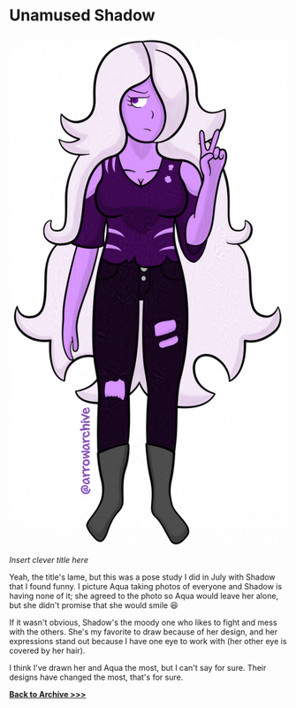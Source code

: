 # Unamused Shadow

<img src="https://raw.githubusercontent.com/arrowarchive/The-Arrowarchive/master/docs/images/SPACE/unamusedshadow.png" alt="Mood"
     onContextMenu="return false;">

*Insert clever title here*

Yeah, the title's lame, but this was a pose study I did in July with Shadow that I found funny. I picture Aqua taking photos of everyone and Shadow is having none of it; she agreed to the photo so Aqua would leave her alone, but she didn't promise that she would smile :laughing:

If it wasn't obvious, Shadow's the moody one who likes to fight and mess with the others. She's my favorite to draw because of her design, and her expressions stand out because I have one eye to work with (her other eye is covered by her hair).

I think I've drawn her and Aqua the most, but I can't say for sure. Their designs have changed the most, that's for sure.

**[Back to Archive >>>](https://arrowarchive.github.io/The-Arrowarchive/gallery)**
